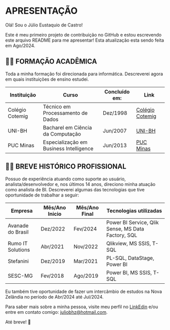 # APRESENTAÇÃO

Olá! Sou o Júlio Eustaquio de Castro!

Este é meu primeiro projeto de contribuição no GitHub e estou escrevendo este arquivo README para me apresentar! Esta atualização esta sendo feita em Ago/2024.

## 👨‍🎓 FORMAÇÃO ACADÊMICA

Toda a minha formação foi direcionada para informática. Descreverei agora em quais instituições de ensino estudei.

| Instituição | Curso | Concluído em: | Link |
|-------------|-------|---------------|------|
| Colégio Cotemig | Técnico em Processamento de Dados | Dez/1998 | [Colégio Cotemig](https://www.cotemig.com.br/ensino/colegio-cotemig/curso/ensino-medio-+-tecnico) |
| UNI-BH | Bacharel em Ciência da Computação | Jun/2007 | [UNI-BH](https://landing.unibh.br/curso/ciencia-da-computacao-bacharelado)|
| PUC Minas | Especialização em Business Intelligence | Jun/2013 | [PUC Minas](https://online.pucrs.br/pos-graduacao)|

## 👨‍💻 BREVE HISTÓRICO PROFISSIONAL

Possuo de experiência atuando como suporte ao usuário, analista/desenvolvedor e, nos últimos 14 anos, direciono minha atuação como analista de BI. Descreverei algumas das tecnologias que tive oportunidade de trabalhar a seguir:

| Empresa | Mês/Ano Inicio | Mês/Ano Final | Tecnologias utilizadas |
|---------|----------------|---------------|--------------------------|
| Avanade do Brasil | Dez/2022 | Fev/2024 | Power BI Service, Qlik Sense, MS Data Factory, SQL |
| Rumo IT Solutions | Abr/2021 | Nov/2022 | Qlikview, MS SSIS, T-SQL |
| Stefanini | Dez/2019 | Mar/2021 | PL-SQL, DataStage, Power BI|
| SESC-MG| Fev/2018 | Ago/2019 | Power BI, MS SSIS, T-SQL |

Eu também tive oportunidade de fazer um intercâmbio de estudos na Nova Zelândia no período de Abr/2024 até Jul/2024.

Para saber mais sobre a minha pessoa, visite meu perfil no [LinkEdin](https://www.linkedin.com/in/julioec/) e/ou entre em contato comigo: juliobhz@hotmail.com.

Até breve! 🙂

